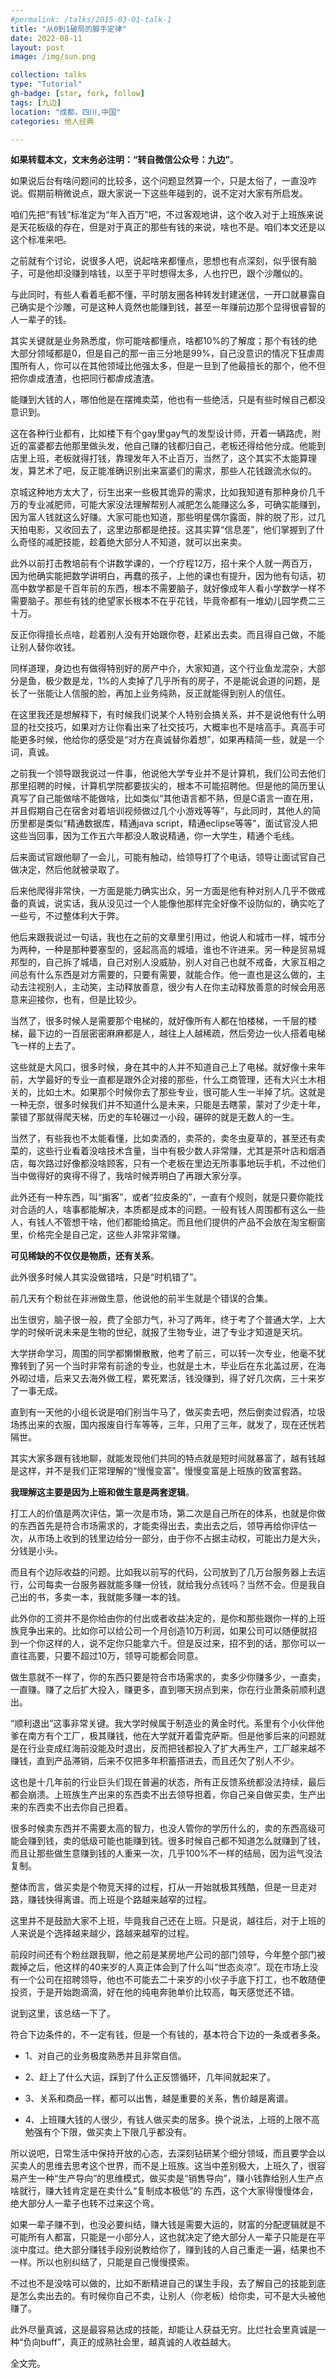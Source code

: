 ```yaml
---
#permalink: /talks/2015-03-01-talk-1
title: "从0到1破局的脚手定律"
date: 2022-08-11
layout: post
image: /img/sun.png

collection: talks
type: "Tutorial"
gh-badge: [star, fork, follow]
tags: [九边]
location: "成都，四川,中国"
categories: 他人经典

---
```

**如果转载本文，文末务必注明：“转自微信公众号：九边”**。

如果说后台有啥问题问的比较多，这个问题显然算一个，只是太俗了，一直没咋说。假期前稍微说点，跟大家说一下这些年碰到的，说不定对大家有所启发。

咱们先把“有钱”标准定为“年入百万”吧，不过客观地讲，这个收入对于上班族来说是天花板级的存在，但是对于真正的那些有钱的来说，啥也不是。咱们本文还是以这个标准来吧。

之前就有个讨论，说很多人吧，说起啥来都懂点，思想也有点深刻，似乎很有脑子，可是他却没赚到啥钱，以至于平时想得太多，人也拧巴，跟个沙雕似的。

与此同时，有些人看着毛都不懂，平时朋友圈各种转发封建迷信，一开口就暴露自己确实是个沙雕，可是这种人竟然也能赚到钱，甚至一年赚前边那个显得很睿智的人一辈子的钱。

其实关键就是业务熟悉度，你可能啥都懂点，啥都10%的了解度；那个有钱的绝大部分领域都是0，但是自己的那一亩三分地是99%，自己没意识的情况下狂虐周围所有人，你可以在其他领域比他强太多，但是一旦到了他最擅长的那个，他不但把你虐成渣渣，也把同行都虐成渣渣。

能赚到大钱的人，哪怕他是在摆摊卖菜，他也有一些绝活，只是有些时候自己都没意识到。

这在各种行业都有，比如楼下有个gay里gay气的发型设计师，开着一辆路虎，附近的富婆都去他那里做头发，他自己赚的钱都归自己，老板还得给他分成。他能到店里上班，老板就得打钱，靠理发年入不止百万，当然了，这个其实不太能算理发，算艺术了吧，反正能准确识别出来富婆们的需求，那些人花钱跟流水似的。

京城这种地方太大了，衍生出来一些极其诡异的需求，比如我知道有那种身价几千万的专业减肥师，可能大家没法理解帮别人减肥怎么能赚这么多，可确实能赚到，因为富人钱就这么好赚。大家可能也知道，那些明星偶尔露面，胖的脱了形，过几天拍电影，又收回去了，这里边那都是绝技。这其实算“信息差”，他们掌握到了什么奇怪的减肥技能，趁着绝大部分人不知道，就可以出来卖。

此外以前打击教培前有个讲数学课的，一个疗程12万，招十来个人就一两百万，因为他确实能把数学讲明白，再蠢的孩子，上他的课也有提升，因为他有句话，初高中数学都是千百年前的东西，根本不需要脑子，就好像成年人看小学数学一样不需要脑子。那些有钱的绝望家长根本不在乎花钱，毕竟帝都有一堆幼儿园学费二三十万。

反正你得擅长点啥，趁着别人没有开始跟你卷，赶紧出去卖。而且得自己做，不能让别人替你收钱。

同样道理，身边也有做得特别好的房产中介，大家知道，这个行业鱼龙混杂，大部分是鱼，极少数是龙，1%的人卖掉了几乎所有的房子，不是能说会道的问题，是长了一张能让人信服的脸，再加上业务纯熟，反正就能得到别人的信任。

在这里我还是想解释下，有时候我们说某个人特别会搞关系，并不是说他有什么明显的社交技巧，如果对方让你看出来了社交技巧，大概率也不是啥高手。真高手可能更多时候，他给你的感受是“对方在真诚替你着想”，如果再精简一些，就是一个词，真诚。

之前我一个领导跟我说过一件事，他说他大学专业并不是计算机，我们公司去他们那里招聘的时候，计算机学院都要拔尖的，根本不可能招聘他。但是他的简历里认真写了自己能做啥不能做啥，比如类似“其他语言都不熟，但是C语言一直在用，并且假期自己在宿舍对着培训视频做过几个小游戏等等”，与此同时，其他人的简历里都是类似“精通数据库，精通java script，精通eclipse等等”，面试官没人把这些当回事，因为工作五六年都没人敢说精通，你一大学生，精通个毛线。

后来面试官跟他聊了一会儿，可能有触动，给领导打了个电话，领导让面试官自己做决定，然后他就被录取了。

后来他爬得非常快，一方面是能力确实出众，另一方面是他有种对别人几乎不做戒备的真诚，说实话，我从没见过一个人能像他那样完全好像不设防似的，确实吃了一些亏，不过整体利大于弊。

他后来跟我说过一句话，我也在之前的文章里引用过，他说人和城市一样，城市分为两种，一种是那种要塞型的，竖起高高的城墙，谁也不许进来。另一种是贸易城邦型的，自己拆了城墙，自己对别人没威胁，别人对自己也就不戒备，大家互相之间总有什么东西是对方需要的，只要有需要，就能合作。他一直也是这么做的，主动去注视别人，主动笑，主动释放善意，很少有人在你主动释放善意的时候会用恶意来迎接你，也有，但是比较少。

当然了，很多时候人是需要那个电梯的，就好像所有人都在怕楼梯，一千层的楼梯，最下边的一百层密密麻麻都是人，越往上人越稀疏，然后旁边一伙人搭着电梯飞一样的上去了。

这些就是大风口，很多时候，身在其中的人并不知道自己上了电梯。就好像十来年前，大学最好的专业一直都是跟外企对接的那些，什么工商管理，还有大兴土木相关的，比如土木。如果那个时候你去了那些专业，很可能人生一半掉了坑。这就是一种无奈，很多时候我们并不知道什么是未来，只能是去瞎蒙，蒙对了少走十年，蒙错了那就得爬天梯，历史的车轮碾过一小段，碾碎的就是无数人的一生。

当然了，有些我也不太能看懂，比如卖酒的，卖茶的，卖冬虫夏草的，甚至还有卖菜的，这些行业看着没啥技术含量，当中有极少数人非常赚，尤其是茶叶店和烟酒店，每次路过好像都没啥顾客，只有一个老板在里边无所事事地玩手机，不过他们当中做得好的爽得不得了，我啥时候弄明白了再跟大家分享。

此外还有一种东西，叫“掮客”，或者“拉皮条的”，一直有个规则，就是只要你能找对合适的人，啥事都能解决，本质都是成本的问题。一般有钱人周围都有这么一些人，有钱人不管想干啥，他们都能给搞定。而且他们提供的产品不会放在淘宝橱窗里，价格完全是自己定，这些人非常非常赚。

**可见稀缺的不仅仅是物质，还有关系**。

此外很多时候人其实没做错啥，只是“时机错了”。

前几天有个粉丝在非洲做生意，他说他的前半生就是个错误的合集。

出生很穷，脑子很一般，费了全部力气，补习了两年，终于考了个普通大学，上大学的时候听说未来是生物的世纪，就报了生物专业，进了专业才知道是天坑。

大学拼命学习，周围的同学都懒懒散散，他考了前三，可以转一次专业，他毫不犹豫转到了另一个当时非常有前途的专业，也就是土木，毕业后在东北盖过房，在海外砌过墙，后来又去海外做工程，累死累活，钱没赚到，得了好几次病，三十来岁了一事无成。

直到有一天他的小组长说是咱们别当牛马了，做买卖去吧，然后倒卖过假酒，垃圾场拣出来的衣服，国内报废自行车等等，三年，只用了三年，就发了，现在还恍若隔世。

其实大家多跟有钱地聊，就能发现他们共同的特点就是短时间就暴富了，越有钱越是这样，并不是我们正常理解的“慢慢变富”。慢慢变富是上班族的致富套路。

**我理解这主要是因为上班和做生意是两套逻辑**。

打工人的价值是两次评估，第一次是市场，第二次是自己所在的体系，也就是你做的东西首先是符合市场需求的，才能卖得出去，卖出去之后，领导再给你评估一次，从市场上收到的钱里边给分一部分，由于你不占据主动权，可能出力是大头，分钱是小头。

而且有个边际收益的问题。比如我以前写的代码，公司放到了几万台服务器上去运行，公司每卖一台服务器就能多赚一份钱，就给我分点钱吗？当然不会。但是我自己出的书，多卖一本，我就能多赚一本的钱。

此外你的工资并不是你给由你的付出或者收益决定的，是你和那些跟你一样的上班族竞争出来的。比如你可以给公司一个月创造10万利润，如果公司可以随便就招到一个你这样的人，说不定你只能拿六千。但是反过来，招不到的话，那你可以一直往高要，只要不超过10万，领导可能都会同意。

做生意就不一样了，你的东西只要是符合市场需求的，卖多少你赚多少，一直卖，一直赚。赚了之后扩大投入，赚更多，直到哪天拐点到来，你在行业萧条前顺利退出。

“顺利退出”这事非常关键。我大学时候属于制造业的黄金时代。系里有个小伙伴他爹在南方有个工厂，极其赚钱，他在大学就开着雷克萨斯。但是他爹后来的问题就是在行业变成红海前没能及时退出，反而把钱都投入了扩大再生产，工厂越来越不赚钱，直到产品滞销，后来不仅把多年积蓄搭进去，而且还欠了别人不少。

这也是十几年前的行业巨头们现在普遍的状态，所有正反馈系统都没法持续，最后都会崩溃。上班族生产出来的东西卖不出去领导担着，你自己亲自做买卖，生产出来的东西卖不出去你自己担着。

很多时候卖东西并不需要太高的智力，也没人管你的学历什么的，卖的东西高级可能会赚到钱，卖的低级可能也能赚到钱。很多时候自己都不知道怎么就赚到了钱，而且让那些做生意赚到钱的人重来一次，几乎100%不一样的结局，因为运气没法复制。

整体而言，做买卖是个物竞天择的过程，打从一开始就极其残酷，但是一旦走对路，赚钱快得离谱。而上班是个路越来越窄的过程。

这里并不是鼓励大家不上班，毕竟我自己还在上班。只是说，越往后，对于上班的人来说是个选择越来越少，路越来越窄的过程。

前段时间还有个粉丝跟我聊，他之前是某房地产公司的部门领导，今年整个部门被裁掉之后，他这样的40来岁的人真正体会到了什么叫“世态炎凉”。现在市场上没有一个公司在招聘领导，他也不可能去二十来岁的小伙子手底下打工，也不敢随便投资，于是开始跑滴滴，好在他的纯电奔驰单价比较高，每天感觉还不错。

说到这里，该总结一下了。

符合下边条件的，不一定有钱，但是一个有钱的，基本符合下边的一条或者多条。

* 1、对自己的业务极度熟悉并且非常自信。

* 2、赶上了什么大运，踩到了什么正反馈循环，几年间就起来了。

* 3、关系和商品一样，都可以出售，越是重要的关系，售价越是离谱。

* 4、上班赚大钱的人很少，有钱人做买卖的居多。换个说法，上班的上限不高勉强有个下限，做买卖上下限几乎都没有。

所以说吧，日常生活中保持开放的心态，去深刻钻研某个细分领域，而且要学会以买卖人的思维去思考这个世界，而不是上班族。这当中差别极大，上班久了，很容易产生一种“生产导向”的思维模式，做买卖是“销售导向”，赚小钱靠给别人生产点啥就行，赚大钱肯定是在卖什么“复制成本极低”的 东西，这个大家得慢慢体会，绝大部分人一辈子也转不过来这个弯。

如果一辈子赚不到，也没必要纠结，赚大钱是需要大运的，财富的分配逻辑就是不可能所有人都富，只能是一小部分人，这也就决定了绝大部分人一辈子只能是在平淡中度过。绝大部分赚钱手段别说教给你了，赚到钱的人自己重走一遍，结果也不一样。所以也别纠结了，只能是自己慢慢摸索。

不过也不是没啥可以做的，比如不断精进自己的谋生手段，去了解自己的技能到底是怎么卖出去的。有时候你自己不卖，让别人（你老板）给你卖，可不是大头被他赚了。

此外尽量真诚，这是最容易达成的技能，却能让人获益无穷。比烂社会里真诚是一种“负向buff”，真正的成熟社会里，越真诚的人收益越大。

全文完。


